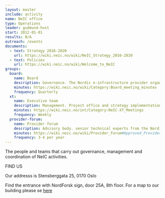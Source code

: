 ```yaml
---
layout: master
include: activity
name: NeIC office
type: Operations
leader: gudmund-host
start: 2012-01-01
results: N/A
outreach: /events
documents:
  - text: Strategy 2016-2020
    url: https://wiki.neic.no/wiki/NeIC_Strategy_2016-2020
  - text: Policies
    url: https://wiki.neic.no/wiki/Welcome_to_NeIC
groups:
  board:
    name: Board
    description: Governance. The Nordic e-infrastructure provider organizations.
    minutes: https://wiki.neic.no/wiki/Category:Board_meeting_minutes
    frequency: Quarterly
  xt:
    name: Executive team
    description: Management. Project office and strategy implementation.
    minutes: https://wiki.neic.no/int/Category:NeIC-XT_Meetings
    frequency: Weekly
  provider-forum:
    name: Provider forum
    description: Advisory body. senior technical experts from the Nordic e-infrastructure provider organizations.
    minutes: https://wiki.neic.no/wiki/Provider_Forum#Approved_Provider_Forum_meeting_minutes
    frequency: 3-4 per year
---
```


The people and teams that carry out governance, management and coordination of
NeIC activities.

FIND US

Our addresss is Stensberggata 25, 0170 Oslo

Find the entrance with NordForsk sign, door 25A, 8th floor. For a map to our building please se [here](https://neic.no/people/)
